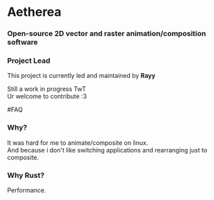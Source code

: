 # Aetherea
### Open-source 2D vector and raster animation/composition software

### **Project Lead**
This project is currently led and maintained by **Rayy**

Still a work in progress TwT </br>
Ur welcome to contribute :3

#FAQ
### **Why?**
It was hard for me to animate/composite on linux. </br>
And because i don't like switching applications and rearranging just to composite.

### **Why Rust?**
Performance.
